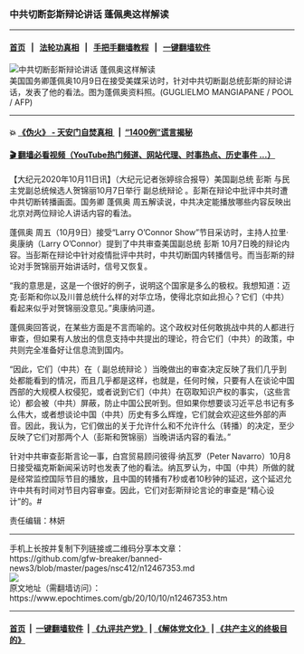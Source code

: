 ### 中共切断彭斯辩论讲话 蓬佩奥这样解读
------------------------

#### [首页](https://github.com/gfw-breaker/banned-news3/blob/master/README.md) &nbsp;&nbsp;|&nbsp;&nbsp; [法轮功真相](https://github.com/begood0513/basic/blob/master/README.md)  &nbsp;&nbsp;|&nbsp;&nbsp; [手把手翻墙教程](https://github.com/gfw-breaker/guides/wiki)  &nbsp;&nbsp;|&nbsp;&nbsp; [一键翻墙软件](https://github.com/gfw-breaker/nogfw/blob/master/README.md)  



<div><img alt="中共切断彭斯辩论讲话 蓬佩奥这样解读" class="attachment-djy_600_400 size-djy_600_400 wp-post-image" src="https://i.epochtimes.com/assets/uploads/2020/10/GettyImages-1228824736-1-600x400.jpg"/>
<div class="caption">
 美国国务卿蓬佩奥10月9日在接受美媒采访时，针对中共切断副总统彭斯的辩论讲话，发表了他的看法。图为蓬佩奥资料照。(GUGLIELMO MANGIAPANE / POOL / AFP)
</div></div><hr/>

#### 💥 [《伪火》 - 天安门自焚真相 ](http://158.247.195.190:10000/videos/blog/weihuo.html)&nbsp; |&nbsp; [“1400例”谎言揭秘  ](http://158.247.195.190:10000/videos/blog/jiexi1400.html)

#### [ 🎬  翻墙必看视频（YouTube热门频道、网站代理、时事热点、历史事件 ...）](https://github.com/gfw-breaker/links/blob/master/banned.md)

<div><p>
 【大纪元2020年10月11日讯】（大纪元记者张婷综合报导）美国副总统
 <ok href="https://www.epochtimes.com/gb/tag/%E5%BD%AD%E6%96%AF.html">
  彭斯
 </ok>
 与民主党副总统候选人贺锦丽10月7日举行
 <ok href="https://www.epochtimes.com/gb/tag/%E5%89%AF%E6%80%BB%E7%BB%9F%E8%BE%A9%E8%AE%BA.html">
  副总统辩论
 </ok>
 。彭斯在辩论中批评中共时遭中共切断转播画面。国务卿
 <ok href="https://www.epochtimes.com/gb/tag/%E8%93%AC%E4%BD%A9%E5%A5%A5.html">
  蓬佩奥
 </ok>
 周五解读说，中共决定能播放哪些内容反映出北京对两位辩论人讲话内容的看法。
</p>
<p>
 <ok href="https://www.epochtimes.com/gb/tag/%E8%93%AC%E4%BD%A9%E5%A5%A5.html">
  蓬佩奥
 </ok>
 周五（10月9日）接受“Larry O’Connor Show”节目采访时，主持人拉里·奥康纳（Larry O’Connor）提到了中共审查美国副总统
 <ok href="https://www.epochtimes.com/gb/tag/%E5%BD%AD%E6%96%AF.html">
  彭斯
 </ok>
 10月7日晚的辩论内容。当彭斯在辩论中针对疫情批评中共时，中共切断国内转播信号。而当彭斯的辩论对手贺锦丽开始讲话时，信号又恢复。
</p>
<p>
 “我的意思是，这是一个很好的例子，说明这个国家是多么的极权。我想知道：迈克‧彭斯和你以及川普总统什么样的对华立场，使得北京如此担心？它们（中共）看起来似乎对贺锦丽没意见。”奥康纳问道。
</p>
<p>
 蓬佩奥回答说，在某些方面是不言而喻的。这个政权对任何敢挑战中共的人都进行审查，但如果有人放出的信息支持中共提出的理论，符合它们（中共）的政策，中共则完全准备好让信息流到国内。
</p>
<p>
 “因此，它们（中共）在（
 <ok href="https://www.epochtimes.com/gb/tag/%E5%89%AF%E6%80%BB%E7%BB%9F%E8%BE%A9%E8%AE%BA.html">
  副总统辩论
 </ok>
 ）当晚做出的审查决定反映了我们几乎到处都能看到的情况，而且几乎都是这样，也就是，任何时候，只要有人在谈论中国西部的大规模人权侵犯，或者说到它们（中共）在窃取知识产权的事实，（这些言论）都会被（中共）屏蔽，防止中国公民听到。但如果你想要谈习近平总书记有多么伟大，或者想谈论中国（中共）历史有多么辉煌，它们就会欢迎这些外部的声音。因此，我认为，它们做出的关于允许什么和不允许什么（转播）的决定，至少反映了它们对那两个人（彭斯和贺锦丽）当晚讲话内容的看法。”
</p>
<p>
 针对中共审查彭斯言论一事，白宫贸易顾问彼得‧纳瓦罗（Peter Navarro）10月8日接受福克斯新闻采访时也发表了他的看法。纳瓦罗认为，中国（中共）所做的就是经常监控国际节目的播放，且中国的转播有7秒或者10秒钟的延迟，这个延迟允许中共有时间对节目内容审查。因此，它们对彭斯辩论言论的审查是“精心设计”的。#
</p>
<p>
 责任编辑：林妍
</p>
</div>
<hr/>
手机上长按并复制下列链接或二维码分享本文章：<br/>
https://github.com/gfw-breaker/banned-news3/blob/master/pages/nsc412/n12467353.md <br/>
<a href='https://github.com/gfw-breaker/banned-news3/blob/master/pages/nsc412/n12467353.md'><img src='https://github.com/gfw-breaker/banned-news3/blob/master/pages/nsc412/n12467353.md.png'/></a> <br/>
原文地址（需翻墙访问）：https://www.epochtimes.com/gb/20/10/10/n12467353.htm


------------------------
#### [首页](https://github.com/gfw-breaker/banned-news3/blob/master/README.md) &nbsp;|&nbsp; [一键翻墙软件](https://github.com/gfw-breaker/nogfw/blob/master/README.md) &nbsp;| [《九评共产党》](https://github.com/gfw-breaker/9ping.md/blob/master/README.md#九评之一评共产党是什么) | [《解体党文化》](https://github.com/gfw-breaker/jtdwh.md/blob/master/README.md) | [《共产主义的终极目的》](https://github.com/gfw-breaker/gczydzjmd.md/blob/master/README.md)


<img src='http://gfw-breaker.win/banned-news3/pages/nsc412/n12467353.md' width='0px' height='0px'/>
